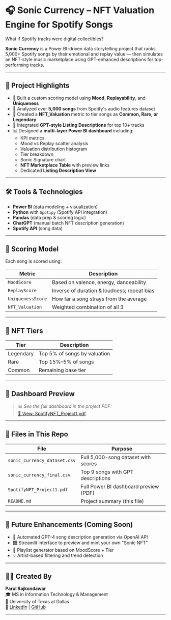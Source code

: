 # 🎧 Sonic Currency – NFT Valuation Engine for Spotify Songs

What if Spotify tracks were digital collectibles?

**Sonic Currency** is a Power BI-driven data storytelling project that ranks 5,000+ Spotify songs by their emotional and replay value — then simulates an NFT-style music marketplace using GPT-enhanced descriptions for top-performing tracks.

---

## 🚀 Project Highlights

- 🧠 Built a custom scoring model using **Mood**, **Replayability**, and **Uniqueness**
- 💽 Analyzed over **5,000 songs** from Spotify's audio features dataset
- 🎯 Created a **NFT_Valuation** metric to tier songs as **Common, Rare, or Legendary**
- 🧾 Integrated **GPT-style Listing Descriptions** for top 10+ tracks
- 📊 Designed a **multi-layer Power BI dashboard** including:
  - KPI metrics
  - Mood vs Replay scatter analysis
  - Valuation distribution histogram
  - Tier breakdown
  - Sonic Signature chart
  - **NFT Marketplace Table** with preview links
  - Dedicated **Listing Description View**

---

## 🛠️ Tools & Technologies

- **Power BI** (data modeling + visualization)
- **Python** with `Spotipy` (Spotify API integration)
- **Pandas** (data prep & scoring logic)
- **ChatGPT** (manual batch NFT description generation)
- **Spotify API** (song data)

---

## 🧬 Scoring Model

Each song is scored using:

| Metric        | Description                                 |
|---------------|---------------------------------------------|
| `MoodScore`   | Based on valence, energy, danceability      |
| `ReplayScore` | Inverse of duration & loudness; repeat bias |
| `UniquenessScore` | How far a song strays from the average   |
| `NFT_Valuation` | Weighted combination of all 3              |

---

## 💎 NFT Tiers

| Tier        | Description                          |
|-------------|--------------------------------------|
| Legendary   | Top 5% of songs by valuation         |
| Rare        | Top 15%–5% of songs                  |
| Common      | Remaining base tier                  |

---

## 📸 Dashboard Preview

> 📊 *See the full dashboard in the project PDF:*  
> [🔗 View: SpotifyNFT_Project1.pdf](./SpotifyNFT_Project1.pdf)

---

## 📁 Files in This Repo

| File                     | Purpose                                 |
|--------------------------|------------------------------------------|
| `sonic_currency_dataset.csv` | Full 5,000-song dataset with scores     |
| `sonic_currency_final.csv`   | Top 9 songs with GPT descriptions       |
| `SpotifyNFT_Project1.pdf`    | Full Power BI dashboard preview (PDF)  |
| `README.md`                  | Project summary (this file)            |

---

## 📍 Future Enhancements (Coming Soon)

- 🤖 Automated GPT-4 song description generation via OpenAI API
- 🎛️ Streamlit interface to preview and mint your own "Sonic NFT"
- 🎵 Playlist generator based on MoodScore + Tier
- 💡 Artist-based filtering and trend detection

---

## 🙋‍♀️ Created By

**Parul Rajkondawar**  
🎓 MS in Information Technology & Management  
📍 University of Texas at Dallas  
🔗 [LinkedIn](https://www.linkedin.com/in/parul-rajkondawar) | [GitHub](https://github.com/ParulRajkondawar)

---
